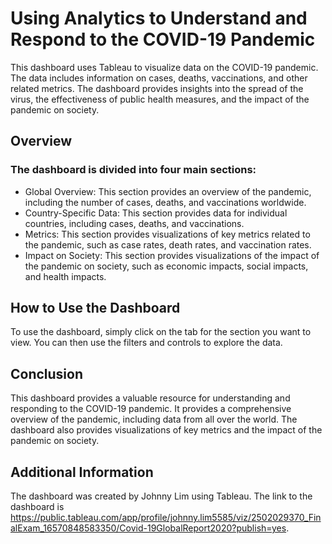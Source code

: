 # Using Analytics to Understand and Respond to the COVID-19 Pandemic
This dashboard uses Tableau to visualize data on the COVID-19 pandemic. The data includes information on cases, deaths, vaccinations, and other related metrics. The dashboard provides insights into the spread of the virus, the effectiveness of public health measures, and the impact of the pandemic on society.
## Overview
### The dashboard is divided into four main sections:
- Global Overview: This section provides an overview of the pandemic, including the number of cases, deaths, and vaccinations worldwide.
- Country-Specific Data: This section provides data for individual countries, including cases, deaths, and vaccinations.
- Metrics: This section provides visualizations of key metrics related to the pandemic, such as case rates, death rates, and vaccination rates.
- Impact on Society: This section provides visualizations of the impact of the pandemic on society, such as economic impacts, social impacts, and health impacts.
## How to Use the Dashboard
To use the dashboard, simply click on the tab for the section you want to view. You can then use the filters and controls to explore the data.
## Conclusion
This dashboard provides a valuable resource for understanding and responding to the COVID-19 pandemic. It provides a comprehensive overview of the pandemic, including data from all over the world. The dashboard also provides visualizations of key metrics and the impact of the pandemic on society.
## Additional Information
The dashboard was created by Johnny Lim using Tableau. The link to the dashboard is https://public.tableau.com/app/profile/johnny.lim5585/viz/2502029370_FinalExam_16570848583350/Covid-19GlobalReport2020?publish=yes.
